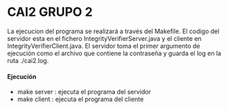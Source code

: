 # CAI2 GRUPO 2

La ejecucion del programa se realizará a través del Makefile. El codigo del servidor esta en el fichero IntegrityVerifierServer.java  y el cliente en IntegrityVerifierClient.java. El servidor toma el primer argumento de ejecución como el archivo que contiene la contraseña y guarda el log en la ruta ./cai2.log.

#### Ejecución
- make server : ejecuta el programa del servidor
- make client : ejecuta el programa del cliente
